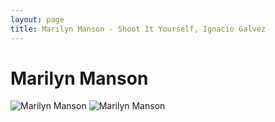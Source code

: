 ```yaml
---
layout: page
title: Marilyn Manson - Shoot It Yourself, Ignacio Galvez
---
```


# Marilyn Manson

![Marilyn Manson](http://assets.farmhouse.co/publishing/1-shoot-it-yourself/images/marilyn-manson-1.jpg)
![Marilyn Manson](http://assets.farmhouse.co/publishing/1-shoot-it-yourself/images/marilyn-manson-2.jpg)
